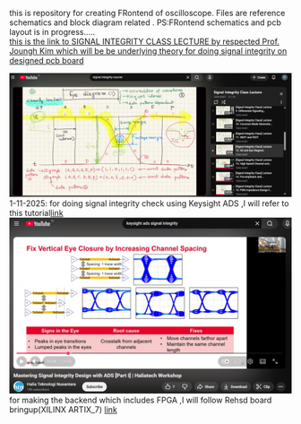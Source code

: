 this is repository for creating FRontend of oscilloscope. Files are reference schematics and block diagram related . PS:FRontend schematics and pcb layout is in progress.....
<br>
<a href="https://www.youtube.com/watch?v=HvdlJZe9VBc&list=PLv7izQ1itK4Wncd6dlsyT3r0-bSiFM2JH&index=12">this is the link to SIGNAL INTEGRITY CLASS LECTURE by respected Prof. Joungh Kim which will be be underlying theory for doing signal integrity on designed pcb board</a>

<img src="Screenshot 2025-10-30 222100.png">
<br>
1-11-2025: for doing signal integrity check using Keysight ADS ,I will refer to this tutorial<a href="https://www.youtube.com/watch?v=_UM_Ku_G7do&t=7885s">link</a>
<br>
<img src="Screenshot 2025-11-01 212317.png">
<br>
for making the backend which includes FPGA ,I will follow Rehsd board bringup(XILINX ARTIX_7) <a href="https://www.rehsdonline.com/post/xilinx-xc7z020-1clg484i-zynq-7000-soc-artix-7-fpga">  link</a>
